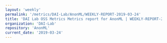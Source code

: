 ```yaml
---
layout: 'weekly'
permalink: '/metrics/DAI-Lab/AnonML/WEEKLY-REPORT-2019-03-24'
title: 'DAI Lab OSS Metrics Metrics report for AnonML | WEEKLY-REPORT-2019-03-24'
organization: 'DAI-Lab'
repository: 'AnonML'
current_date: '2019-03-24'
---
```

